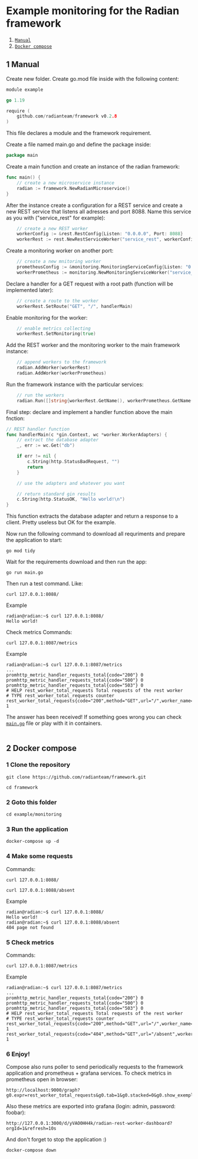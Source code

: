 # Example monitoring for the Radian framework

1. [`Manual`](#1-manual)
2. [`Docker compose`](#2-docker-compose)

## 1 Manual

Create new folder. Create go.mod file inside with the following content:

``` go
module example

go 1.19

require (
	github.com/radianteam/framework v0.2.8
)
```

This file declares a module and the framework requirement.

Create a file named main.go and define the package inside:

``` go
package main
```

Create a main function and create an instance of the radian framework:

``` go
func main() {
	// create a new microservice instance
	radian := framework.NewRadianMicroservice()
}
```

After the instance create a configuration for a REST service and create a new REST service that listens all adresses and port 8088. Name this service as you with ("service_rest" for example):

``` go
    // create a new REST worker
	workerConfig := &rest.RestConfig{Listen: "0.0.0.0", Port: 8088}
	workerRest := rest.NewRestServiceWorker("service_rest", workerConfig)
```

Create a monitoring worker on another port:

``` go
    // create a new mnitoring worker
	prometheusConfig := &monitoring.MonitoringServiceConfig{Listen: "0.0.0.0", Port: 8087}
	workerPrometheus := monitoring.NewMonitoringServiceWorker("service_monitoring", prometheusConfig)
```

Declare a handler for a GET request with a root path (function will be implemented later):

``` go
    // create a route to the worker
	workerRest.SetRoute("GET", "/", handlerMain)
```

Enable monitoring for the worker:

``` go
    // enable metrics collecting
    workerRest.SetMonitoring(true)
```

Add the REST worker and the monitoring worker to the main framework instance:

``` go
    // append workers to the framework
	radian.AddWorker(workerRest)
	radian.AddWorker(workerPrometheus)
```

Run the framework instance with the particular services:

``` go
    // run the workers
	radian.Run([]string{workerRest.GetName(), workerPrometheus.GetName()})
```

Final step: declare and implement a handler function above the main fnction:

``` go
// REST handler function
func handlerMain(c *gin.Context, wc *worker.WorkerAdapters) {
	// extract the database adapter
	_, err := wc.Get("db")

	if err != nil {
		c.String(http.StatusBadRequest, "")
		return
	}

	// use the adapters and whatever you want

	// return standard gin results
	c.String(http.StatusOK, "Hello world!\n")
}
```

This function extracts the database adapter and return a response to a client. Pretty useless but OK for the example.
<br>

Now run the following command to download all requriments and prepare the application to start:

```
go mod tidy
```

Wait for the requirements download and then run the app:

```
go run main.go
```

Then run a test command. Like:
```
curl 127.0.0.1:8088/ 
```

Example
```
radian@radian:~$ curl 127.0.0.1:8088/                                   
Hello world!
```

Check metrics
Commands:
```
curl 127.0.0.1:8087/metrics
```

Example
```
radian@radian:~$ curl 127.0.0.1:8087/metrics
...
promhttp_metric_handler_requests_total{code="200"} 0
promhttp_metric_handler_requests_total{code="500"} 0
promhttp_metric_handler_requests_total{code="503"} 0
# HELP rest_worker_total_requests Total requests of the rest worker
# TYPE rest_worker_total_requests counter
rest_worker_total_requests{code="200",method="GET",url="/",worker_name="service_rest"} 1
```

The answer has been received! If something goes wrong you can check [`main.go`](main.go) file or play with it in containers.
<br><br>

## 2 Docker compose

### 1 Clone the repository

```
git clone https://github.com/radianteam/framework.git
```
```
cd framework
```

### 2 Goto this folder

```
cd example/monitoring
```


### 3 Run the application

```
docker-compose up -d
```

### 4 Make some requests
Commands:
```
curl 127.0.0.1:8088/ 
```
```
curl 127.0.0.1:8088/absent
```

Example
```
radian@radian:~$ curl 127.0.0.1:8088/                                   
Hello world!
radian@radian:~$ curl 127.0.0.1:8088/absent
404 page not found
```

### 5 Check metrics
Commands:
```
curl 127.0.0.1:8087/metrics
```

Example
```
radian@radian:~$ curl 127.0.0.1:8087/metrics
...
promhttp_metric_handler_requests_total{code="200"} 0
promhttp_metric_handler_requests_total{code="500"} 0
promhttp_metric_handler_requests_total{code="503"} 0
# HELP rest_worker_total_requests Total requests of the rest worker
# TYPE rest_worker_total_requests counter
rest_worker_total_requests{code="200",method="GET",url="/",worker_name="service_rest"} 1
rest_worker_total_requests{code="404",method="GET",url="/absent",worker_name="service_rest"} 1
```

### 6 Enjoy!

Compose also runs poller to send periodically requests to the framework application and prometheus + grafana services.
To check metrics in prometheus open in browser:
```
http://localhost:9000/graph?g0.expr=rest_worker_total_requests&g0.tab=1&g0.stacked=0&g0.show_exemplars=0&g0.range_input=1h
```

Also these metrics are exported into grafana (login: admin, password: foobar):
```
http://127.0.0.1:3000/d/yVAO0HH4k/radian-rest-worker-dashboard?orgId=1&refresh=10s
```

And don't forget to stop the application :)

```
docker-compose down
```
